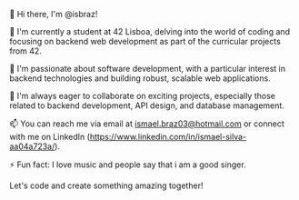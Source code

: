 👋 Hi there, I'm @isbraz!

🌱 I'm currently a student at 42 Lisboa, delving into the world of coding and focusing on backend web development as part of the curricular projects from 42.

👀 I'm passionate about software development, with a particular interest in backend technologies and building robust, scalable web applications.

💞️ I'm always eager to collaborate on exciting projects, especially those related to backend development, API design, and database management.

📫 You can reach me via email at ismael.braz03@hotmail.com or connect with me on LinkedIn (https://www.linkedin.com/in/ismael-silva-aa04a723a/).

⚡ Fun fact: I love music and people say that i am a good singer.

Let's code and create something amazing together!
